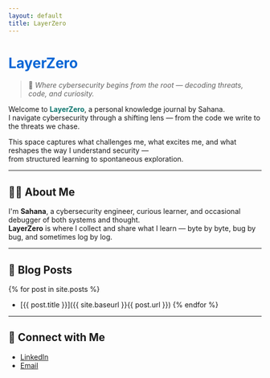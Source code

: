 ```yaml
---
layout: default
title: LayerZero
---
```


<h1 style="color:#0366d6;">LayerZero</h1>

> 🧠 *Where cybersecurity begins from the root — decoding threats, code, and curiosity.*

Welcome to <span style="color:#0f766e; font-weight:bold;">LayerZero</span>, a personal knowledge journal by Sahana.  
I navigate cybersecurity through a shifting lens — from the code we write to the threats we chase.

This space captures what challenges me, what excites me, and what reshapes the way I understand security —  
from structured learning to spontaneous exploration.

---

## 👩‍💻 About Me

I'm **Sahana**, a cybersecurity engineer, curious learner, and occasional debugger of both systems and thought.  
**LayerZero** is where I collect and share what I learn — byte by byte, bug by bug, and sometimes log by log.

---

## 📝 Blog Posts

{% for post in site.posts %}
- [{{ post.title }}]({{ site.baseurl }}{{ post.url }}) 
{% endfor %}

---

## 🤝 Connect with Me

- [LinkedIn](https://www.linkedin.com/in/sahananmurthy/)
- [Email](mailto:sahanamurthy2010@gmail.com)

  
